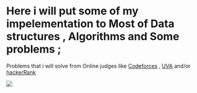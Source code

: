 # Here i will put some of my impelementation to Most of Data structures , Algorithms and Some problems ;
Problems that i will solve from Online judges like [Codeforces](https://codeforces.com/) , [UVA](https://uva.onlinejudge.org) and/or [hackerRank](https://www.hackerrank.com/)

![](https://upload.wikimedia.org/wikipedia/commons/8/83/ЯндексАлгоритм.jpg)